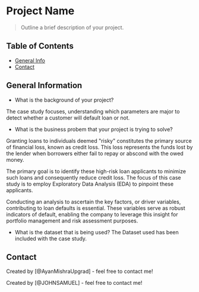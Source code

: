 # Project Name
> Outline a brief description of your project.


## Table of Contents
* [General Info](#general-information)
* [Contact](#contact)

<!-- You can include any other section that is pertinent to your problem -->

## General Information

- What is the background of your project?

The case study focuses, understanding which parameters are major to detect whether a customer will default loan or not.

- What is the business probem that your project is trying to solve?

Granting loans to individuals deemed "risky" constitutes the primary source of financial loss, known as credit loss. This loss represents the funds lost by the lender when borrowers either fail to repay or abscond with the owed money.

The primary goal is to identify these high-risk loan applicants to minimize such loans and consequently reduce credit loss. The focus of this case study is to employ Exploratory Data Analysis (EDA) to pinpoint these applicants.

Conducting an analysis to ascertain the key factors, or driver variables, contributing to loan defaults is essential. These variables serve as robust indicators of default, enabling the company to leverage this insight for portfolio management and risk assessment purposes.

- What is the dataset that is being used?
The Dataset used has been included with the case study.



## Contact
Created by [@AyanMishraUpgrad] - feel free to contact me!

Created by [@JOHNSAMUEL] - feel free to contact me!


<!-- Optional -->
<!-- ## License -->
<!-- This project is open source and available under the [... License](). -->

<!-- You don't have to include all sections - just the one's relevant to your project -->
